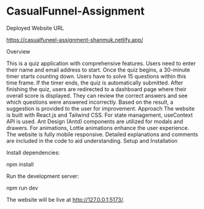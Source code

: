 # CasualFunnel-Assignment
Deployed Website URL

https://casualfuneel-assignment-shanmuk.netlify.app/


Overview


This is a quiz application with comprehensive features. Users need to enter their name and email address to start. Once the quiz begins, a 30-minute timer starts counting down. Users have to solve 15 questions within this time frame. If the timer ends, the quiz is automatically submitted. After finishing the quiz, users are redirected to a dashboard page where their overall score is displayed. They can review the correct answers and see which questions were answered incorrectly. Based on the result, a suggestion is provided to the user for improvement.
Approach
The website is built with React.js and Tailwind CSS. For state management, useContext API is used. Ant Design (Antd) components are utilized for modals and drawers. For animations, Lottie animations enhance the user experience.
The website is fully mobile responsive. Detailed explanations and comments are included in the code to aid understanding.
Setup and Installation

Install dependencies:

npm install

Run the development server:

npm run dev

The website will be live at http://127.0.0.1:5173/.
